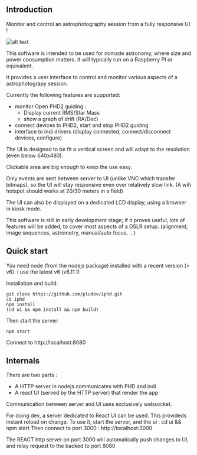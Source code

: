 ## Introduction

Monitor and control an astrophotography session from a fully responsive UI !

![alt text](docs/screenshot.png "Screenshots of the UI")

This software is intended to be used for nomade astronomy, where size and power consumption matters.
It will typically run on a Raspberry PI or equivalent.

It provides a user interface to control and monitor various aspects of a astrophotograpy session. 

Currently the following features are supported:
  * monitor Open PHD2 guiding :
    * Display current RMS/Star Mass
    * show a graph of drift (RA/Dec)
  * connect devices to PHD2, start and stop PHD2 guiding
  * interface to indi drivers (display connected, connect/disconnect devices, configure)

The UI is designed to be fit a vertical screen and will adapt to the resolution (even below 640x480).

Clickable area are big enough to keep the use easy.

Only events are sent between server to UI (unlike VNC which transfer bitmaps), so the UI will stay responsive even over relatively slow link.
(A wifi hotspot should works at 20/30 meters in a field)

The UI can also be displayed on a dedicated LCD display, using a browser in kiosk mode.

This software is still in early development stage; if it proves useful, lots of features will be added, to cover most
aspects of a DSLR setup. (alignment, image sequences, astrometry, manual/auto focus, ...)

## Quick start

You need node (from the nodejs package) installed with a recent version (> v6). I use the latest v6 (v6.11.1)

Installation and build:
```
git clone https://github.com/pludov/iphd.git
cd iphd
npm install
(cd ui && npm install && npm build)
```

Then start the server:
```
npm start
```

Connect to http://localhost:8080


## Internals

There are two parts :
  * A HTTP server in nodejs communicates with PHD and indi
  * A react UI (served by the HTTP server) that render the app

Communication between server and UI uses exclusively websocket.

For doing dev, a server dedicated to React UI can be used. This provideds instant reload on change.
To use it, start the server, and the ui : cd ui && npm start
Then connect to port 3000 : http://localhost:3000

The REACT http server on port 3000 will automatically push changes to UI, and relay request to the backed to port 8080


